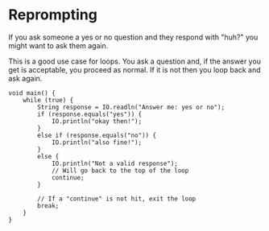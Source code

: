# Reprompting

If you ask someone a yes or no question and they respond with "huh?" you might want to ask them again.

This is a good use case for loops. You ask a question and, if the answer you get is acceptable,
you proceed as normal. If it is not then you loop back and ask again.

```java,no_run
void main() {
    while (true) {
        String response = IO.readln("Answer me: yes or no");
        if (response.equals("yes")) {
            IO.println("okay then!");
        }
        else if (response.equals("no")) {
            IO.println("also fine!");
        }
        else {
            IO.println("Not a valid response");
            // Will go back to the top of the loop
            continue;
        }

        // If a "continue" is not hit, exit the loop
        break;
    }
}
```

